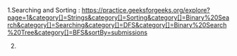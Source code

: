 1.Searching and Sorting : 
  https://practice.geeksforgeeks.org/explore?page=1&category[]=Strings&category[]=Sorting&category[]=Binary%20Search&category[]=Searching&category[]=DFS&category[]=Binary%20Search%20Tree&category[]=BFS&sortBy=submissions

2.